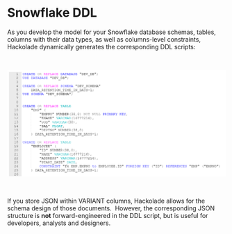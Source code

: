 # Snowflake DDL

As you develop the model for your Snowflake database schemas, tables, columns with their data types, as well as columns-level constraints, Hackolade dynamically generates the corresponding DDL scripts:

&nbsp;

![Image](<lib/Snowflake%20DDL%20forward-engineering.png>)

&nbsp;

If you store JSON within VARIANT columns, Hackolade allows for the schema design of those documents.&nbsp; However, the corresponding JSON structure is **not** forward-engineered in the DDL script, but is useful for developers, analysts and designers.
